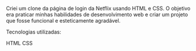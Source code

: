 Criei um clone da página de login da Netflix usando HTML e CSS. O objetivo era praticar minhas habilidades de desenvolvimento web e criar um projeto que fosse funcional e esteticamente agradável.

Tecnologias utilizadas:

HTML
CSS
